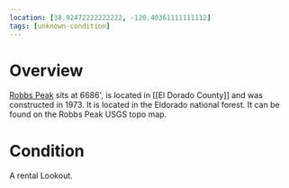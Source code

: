 ```yaml
---
location: [38.92472222222222, -120.40361111111112]
tags: [unknown-condition]
---
```


# Overview

[Robbs Peak](http://www.peakbagging.com/CALookoutPhotos/RobbsPk.html) sits at 6686', is located in [[El Dorado County]] and was constructed in 1973. It is located in the Eldorado national forest. It can be found on the Robbs Peak USGS topo map.

# Condition

A rental Lookout.